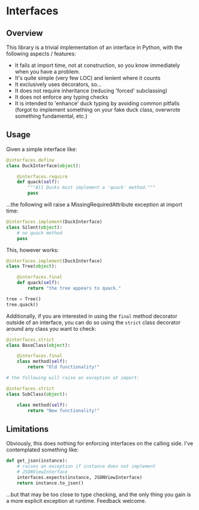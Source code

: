 Interfaces
==========

Overview
--------

This library is a trivial implementation of an interface in Python,
with the following aspects / features:

* It fails at import time, not at construction, so you know
  immediately when you have a problem.
* It's quite simple (very few LOC) and lenient where it counts
* It exclusively uses decorators, so...
* It does not require inheritance (reducing 'forced' subclassing)
* It does not enforce any typing checks
* It is intended to 'enhance' duck typing by avoiding common
  pitfalls (forgot to implement something on your fake duck class,
  overwrote something fundamental, etc.)

Usage
-----

Given a simple interface like:

```python
@interfaces.define
class DuckInterface(object):

    @interfaces.require
    def quack(self):
        """All Ducks must implement a 'quack' method."""
        pass
```

...the following will raise a MissingRequiredAttribute exception
at import time:

```python
@interfaces.implement(DuckInterface)
class Silent(object):
    # no quack method
    pass
```

This, however works:

```python
@interfaces.implement(DuckInterface)
class Tree(object):

    @interfaces.final
    def quack(self):
        return "the tree appears to quack."

tree = Tree()
tree.quack()
```

Additionally, if you are interested in using the `final` method decorator
outside of an interface, you can do so using the `strict` class decorator
around any class you want to check:

```python
@interfaces.strict
class BaseClass(object):

    @interfaces.final
    class method(self):
        return "Old functionality!"

# the following will raise an exception at import:

@interfaces.strict
class SubClass(object):

    class method(self):
        return "New functionality!"
```

Limitations
-----------

Obviously, this does nothing for enforcing interfaces on the calling side.
I've contemplated something like:

```python
def get_json(instance):
    # raises an exception if instance does not implement
    # JSONViewInterface
    interfaces.expects(instance, JSONViewInterface)
    return instance.to_json()
```

...but that may be too close to type checking, and the only thing you gain
is a more explicit exception at
runtime. Feedback welcome.


